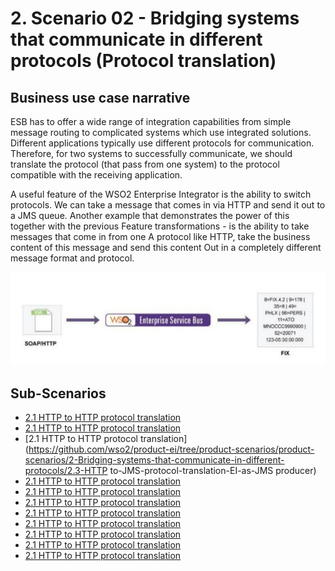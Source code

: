# 2. Scenario 02 - Bridging systems that communicate in different protocols (Protocol translation)

## Business use case narrative

ESB has to offer a wide range of integration capabilities from simple message routing to complicated systems which use integrated solutions.
Different applications typically use different protocols for communication. Therefore, for two systems to successfully communicate,
we should translate the protocol (that pass from one system) to the protocol compatible with the receiving application.


A useful feature of the WSO2 Enterprise Integrator is the ability to switch protocols.
We can take a message that comes in via HTTP and send it out to a JMS queue. Another example that demonstrates the power
of this together with the previous Feature transformations - is the ability to take messages that come in from one A protocol like HTTP,
take the business content of this message and send this content Out in a completely different message format and protocol.


![Bridging systems that communicate in different protocols](images/protocol_translation.png)


## Sub-Scenarios

- [2.1 HTTP to HTTP protocol translation](https://github.com/wso2/product-ei/tree/product-scenarios/product-scenarios/2-Bridging-systems-that-communicate-in-different-protocols/2.1-HTTP-to-HTTP-protocol-translation)
- [2.1 HTTP to HTTP protocol translation](https://github.com/wso2/product-ei/tree/product-scenarios/product-scenarios/2-Bridging-systems-that-communicate-in-different-protocols/2.2-JMS-to-HTTP-protocol-translation-EI-as-JMS-consumer)
- [2.1 HTTP to HTTP protocol translation](https://github.com/wso2/product-ei/tree/product-scenarios/product-scenarios/2-Bridging-systems-that-communicate-in-different-protocols/2.3-HTTP to-JMS-protocol-translation-EI-as-JMS producer)
- [2.1 HTTP to HTTP protocol translation](https://github.com/wso2/product-ei/tree/product-scenarios/product-scenarios/2-Bridging-systems-that-communicate-in-different-protocols/2.4-Switching-from-TCP-to-HTTP-or-HTTPS)
- [2.1 HTTP to HTTP protocol translation](https://github.com/wso2/product-ei/tree/product-scenarios/product-scenarios/2-Bridging-systems-that-communicate-in-different-protocols/2.5-Switching-from-UDP-to-HTTP-or-HTTPS)
- [2.1 HTTP to HTTP protocol translation](https://github.com/wso2/product-ei/tree/product-scenarios/product-scenarios/2-Bridging-systems-that-communicate-in-different-protocols/2.6-JMS-Synchronous-Invocations)
- [2.1 HTTP to HTTP protocol translation](https://github.com/wso2/product-ei/tree/product-scenarios/product-scenarios/2-Bridging-systems-that-communicate-in-different-protocols/2.7-FTP-transport-listener-to-mail-transport-sender)
- [2.1 HTTP to HTTP protocol translation](https://github.com/wso2/product-ei/tree/product-scenarios/product-scenarios/2-Bridging-systems-that-communicate-in-different-protocols/2.8-Proxy-Services-with-the-MailTo-Transport)
- [2.1 HTTP to HTTP protocol translation](https://github.com/wso2/product-ei/tree/product-scenarios/product-scenarios/2-Bridging-systems-that-communicate-in-different-protocols/2.9-Integration-with-systems-that-communicate-domain-specific-protocols)
- [2.1 HTTP to HTTP protocol translation](https://github.com/wso2/product-ei/tree/product-scenarios/product-scenarios/2-Bridging-systems-that-communicate-in-different-protocols/2.10-Integration-with-systems-that-communicate-in-proprietary-protocols)
- [2.1 HTTP to HTTP protocol translation](https://github.com/wso2/product-ei/tree/product-scenarios/product-scenarios/2-Bridging-systems-that-communicate-in-different-protocols/2.11-Integration-with-systems-communicate-in-non-standard-protocols)
